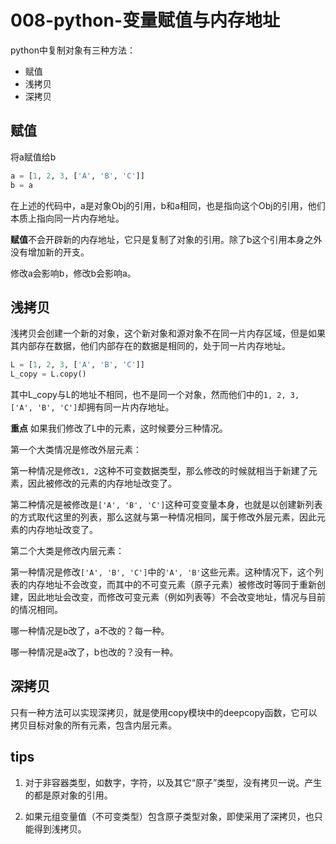 # 008-python-变量赋值与内存地址
python中复制对象有三种方法：
+ 赋值
+ 浅拷贝
+ 深拷贝

## 赋值
将a赋值给b
```python
a = [1, 2, 3, ['A', 'B', 'C']]
b = a
```
在上述的代码中，a是对象Obj的引用，b和a相同，也是指向这个Obj的引用，他们本质上指向同一片内存地址。

**赋值**不会开辟新的内存地址，它只是复制了对象的引用。除了b这个引用本身之外没有增加新的开支。

修改a会影响b，修改b会影响a。

## 浅拷贝
浅拷贝会创建一个新的对象，这个新对象和源对象不在同一片内存区域，但是如果其内部存在数据，他们内部存在的数据是相同的，处于同一片内存地址。
```python
L = [1, 2, 3, ['A', 'B', 'C']]
L_copy = L.copy()
```
其中L_copy与L的地址不相同，也不是同一个对象，然而他们中的`1, 2, 3, ['A', 'B', 'C']`却拥有同一片内存地址。

**重点**
如果我们修改了L中的元素，这时候要分三种情况。

第一个大类情况是修改外层元素：

第一种情况是修改`1, 2`这种不可变数据类型，那么修改的时候就相当于新建了元素，因此被修改的元素的内存地址改变了。

第二种情况是被修改是`['A', 'B', 'C']`这种可变变量本身，也就是以创建新列表的方式取代这里的列表，那么这就与第一种情况相同，属于修改外层元素，因此元素的内存地址改变了。

第二个大类是修改内层元素：

第一种情况是修改`['A', 'B', 'C']`中的`'A', 'B'`这些元素。这种情况下，这个列表的内存地址不会改变，而其中的不可变元素（原子元素）被修改时等同于重新创建，因此地址会改变，而修改可变元素（例如列表等）不会改变地址，情况与目前的情况相同。

哪一种情况是b改了，a不改的？每一种。

哪一种情况是a改了，b也改的？没有一种。

## 深拷贝
只有一种方法可以实现深拷贝，就是使用copy模块中的deepcopy函数，它可以拷贝目标对象的所有元素，包含内层元素。

## tips
1. 对于非容器类型，如数字，字符，以及其它“原子”类型，没有拷贝一说。产生的都是原对象的引用。

2. 如果元组变量值（不可变类型）包含原子类型对象，即使采用了深拷贝，也只能得到浅拷贝。